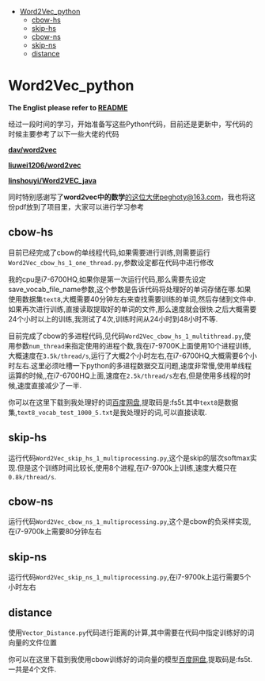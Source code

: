 * [Word2Vec_python](#1)
     * [cbow-hs](#1.1)
     * [skip-hs](#1.2)
     * [cbow-ns](#1.3)
     * [skip-ns](#1.4)
     * [distance](#1.5)

# <span id="1">Word2Vec_python</span>

**The Englist please refer to <a href="https://github.com/Link-Li/Word2Vec_python" target="_blank">README</a>**

经过一段时间的学习，开始准备写这些Python代码，目前还是更新中，写代码的时候主要参考了以下一些大佬的代码

**<a href="https://github.com/dav/word2vec" target="_blank">dav/word2vec</a>**

**<a href="https://github.com/liuwei1206/word2vec" target="_blank">liuwei1206/word2vec</a>**

**<a href="https://github.com/linshouyi/Word2VEC_java" target="_blank">linshouyi/Word2VEC_java</a>**

同时特别感谢写了**word2vec中的数学**的这位大佬peghoty@163.com，我也将这份pdf放到了项目里，大家可以进行学习参考

## <span id="1.1">cbow-hs</span>
目前已经完成了cbow的单线程代码,如果需要进行训练,则需要运行`Word2Vec_cbow_hs_1_one_thread.py`,参数设定都在代码中进行修改

我的cpu是i7-6700HQ,如果你是第一次运行代码,那么需要先设定save_vocab_file_name参数,这个参数是告诉代码将处理好的单词存储在哪.如果使用数据集`text8`,大概需要40分钟左右来查找需要训练的单词,然后存储到文件中.如果再次进行训练,直接读取提取好的单词的文件,那么速度就会很快.之后大概需要24个小时以上的训练,我测试了4次,训练时间从24小时到48小时不等.

目前完成了cbow的多进程代码,见代码`Word2Vec_cbow_hs_1_multithread.py`,使用参数`num_thread`来指定使用的进程个数,我在i7-9700K上面使用10个进程训练,大概速度在`3.5k/thread/s`,运行了大概2个小时左右,在i7-6700HQ,大概需要6个小时左右.这里必须吐槽一下python的多进程数据交互问题,速度非常慢,使用单线程运算的时候,,在i7-6700HQ上面,速度在`2.5k/thread/s`左右,但是使用多线程的时候,速度直接减少了一半.

你可以在这里下载到我处理好的词<a href="https://pan.baidu.com/s/1ruOs7RFy140L8L9UHvBKIw" traget="_blank">百度网盘</a>,提取码是:fs5t.其中`text8`是数据集,`text8_vocab_test_1000_5.txt`是我处理好的词,可以直接读取.

## <span id="1.2">skip-hs</span>
运行代码`Word2Vec_skip_hs_1_multiprocessing.py`,这个是skip的层次softmax实现.但是这个训练时间比较长,使用8个进程,在i7-9700k上训练,速度大概只在`0.8k/thread/s`.

## <span id="1.3">cbow-ns</span>
运行代码`Word2Vec_cbow_ns_1_multiprocessing.py`,这个是cbow的负采样实现,在i7-9700k上需要80分钟左右

## <span id="1.4">skip-ns</span>
运行代码`Word2Vec_skip_ns_1_multiprocessing.py`,在i7-9700k上运行需要5个小时左右

## <span id="1.5">distance</span>
使用`Vector_Distance.py`代码进行距离的计算,其中需要在代码中指定训练好的词向量的文件位置

你可以在这里下载到我使用cbow训练好的词向量的模型<a href="https://pan.baidu.com/s/1ruOs7RFy140L8L9UHvBKIw" traget="_blank">百度网盘</a>,提取码是:fs5t.一共是4个文件.


